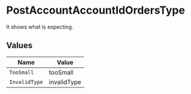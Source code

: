 # PostAccountAccountIdOrdersType

It shows what is expecting.


## Values

| Name          | Value         |
| ------------- | ------------- |
| `TooSmall`    | tooSmall      |
| `InvalidType` | invalidType   |
